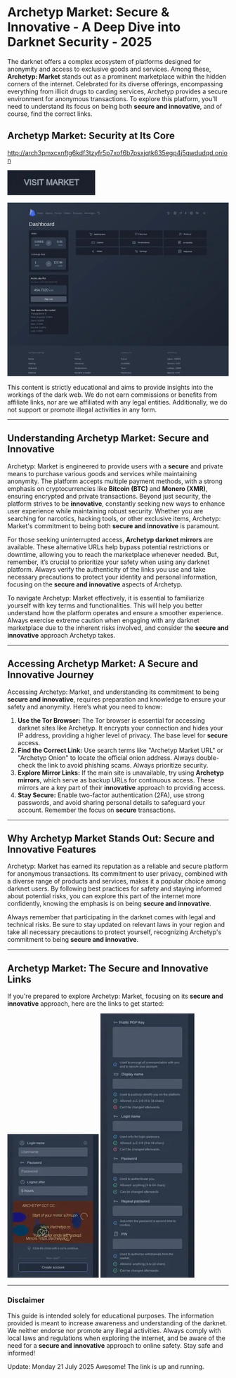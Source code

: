 # Archetyp Market: Secure & Innovative - A Deep Dive into Darknet Security - 2025

The darknet offers a complex ecosystem of platforms designed for anonymity and access to exclusive goods and services. Among these, **Archetyp: Market** stands out as a prominent marketplace within the hidden corners of the internet. Celebrated for its diverse offerings, encompassing everything from illicit drugs to carding services, Archetyp provides a secure environment for anonymous transactions. To explore this platform, you'll need to understand its focus on being both **secure and innovative**, and of course, find the correct links.

## Archetyp Market: Security at Its Core

http://arch3pmxcxnftg6kdf3tzyfr5p7xof6b7psxjqtk635egp4j5qwdudqd.onion

[<img src="/resources/path.webp" width="200">](http://arch3pmxcxnftg6kdf3tzyfr5p7xof6b7psxjqtk635egp4j5qwdudqd.onion)

<a href="http://arch3pmxcxnftg6kdf3tzyfr5p7xof6b7psxjqtk635egp4j5qwdudqd.onion"><img src="/resources/pause.webp" alt="Archetyp Preview" style="max-width: 100%;"></a>

This content is strictly educational and aims to provide insights into the workings of the dark web. We do not earn commissions or benefits from affiliate links, nor are we affiliated with any legal entities. Additionally, we do not support or promote illegal activities in any form.

---

## Understanding Archetyp Market: Secure and Innovative

Archetyp: Market is engineered to provide users with a **secure** and private means to purchase various goods and services while maintaining anonymity. The platform accepts multiple payment methods, with a strong emphasis on cryptocurrencies like **Bitcoin (BTC)** and **Monero (XMR)**, ensuring encrypted and private transactions. Beyond just security, the platform strives to be **innovative**, constantly seeking new ways to enhance user experience while maintaining robust security. Whether you are searching for narcotics, hacking tools, or other exclusive items, Archetyp: Market's commitment to being both **secure and innovative** is paramount.

For those seeking uninterrupted access, **Archetyp darknet mirrors** are available. These alternative URLs help bypass potential restrictions or downtime, allowing you to reach the marketplace whenever needed. But, remember, it’s crucial to prioritize your safety when using any darknet platform. Always verify the authenticity of the links you use and take necessary precautions to protect your identity and personal information, focusing on the **secure and innovative** aspects of Archetyp.

To navigate Archetyp: Market effectively, it is essential to familiarize yourself with key terms and functionalities. This will help you better understand how the platform operates and ensure a smoother experience. Always exercise extreme caution when engaging with any darknet marketplace due to the inherent risks involved, and consider the **secure and innovative** approach Archetyp takes.

---

## Accessing Archetyp Market: A Secure and Innovative Journey

Accessing Archetyp: Market, and understanding its commitment to being **secure and innovative**, requires preparation and knowledge to ensure your safety and anonymity. Here’s what you need to know:

1.  **Use the Tor Browser:** The Tor browser is essential for accessing darknet sites like Archetyp. It encrypts your connection and hides your IP address, providing a higher level of privacy. The base level for **secure** access.
2.  **Find the Correct Link:** Use search terms like "Archetyp Market URL" or "Archetyp Onion" to locate the official onion address. Always double-check the link to avoid phishing scams. Always prioritize security.
3.  **Explore Mirror Links:** If the main site is unavailable, try using **Archetyp mirrors**, which serve as backup URLs for continuous access. These mirrors are a key part of their **innovative** approach to providing access.
4.  **Stay Secure:** Enable two-factor authentication (2FA), use strong passwords, and avoid sharing personal details to safeguard your account. Remember the focus on **secure** transactions.

---

## Why Archetyp Market Stands Out: Secure and Innovative Features

Archetyp: Market has earned its reputation as a reliable and secure platform for anonymous transactions. Its commitment to user privacy, combined with a diverse range of products and services, makes it a popular choice among darknet users. By following best practices for safety and staying informed about potential risks, you can explore this part of the internet more confidently, knowing the emphasis is on being **secure and innovative**.

Always remember that participating in the darknet comes with legal and technical risks. Be sure to stay updated on relevant laws in your region and take all necessary precautions to protect yourself, recognizing Archetyp's commitment to being **secure and innovative**.

---

## Archetyp Market: The Secure and Innovative Links

If you're prepared to explore Archetyp: Market, focusing on its **secure and innovative** approach, here are the links to get started:

<a href="http://arch3pmxcxnftg6kdf3tzyfr5p7xof6b7psxjqtk635egp4j5qwdudqd.onion"><img src="/resources/surface.webp" alt="Archetyp Login" style="max-width: 100%;"></a>
<a href="http://arch3pmxcxnftg6kdf3tzyfr5p7xof6b7psxjqtk635egp4j5qwdudqd.onion"><img src="/resources/shortcut.webp" alt="Archetyp Register" style="max-width: 100%;"></a>

---

### Disclaimer

This guide is intended solely for educational purposes. The information provided is meant to increase awareness and understanding of the darknet. We neither endorse nor promote any illegal activities. Always comply with local laws and regulations when exploring the internet, and be aware of the need for a **secure and innovative** approach to online safety. Stay safe and informed!

























Update:  Monday 21 July 2025 Awesome! The link is up and running.